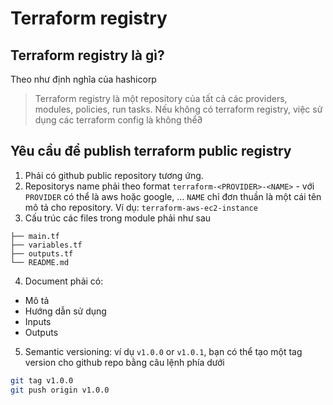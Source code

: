 # Terraform registry

## Terraform registry là gì?

Theo như định nghĩa của hashicorp

> Terraform registry là một repository của tất cả các providers, modules, policies, run tasks. Nếu không có terraform registry, việc sử dụng các terraform config là không thể∂

## Yêu cầu để publish terraform public registry

1. Phải có github public repository tương ứng.
2. Repositorys name phải theo format `terraform-<PROVIDER>-<NAME>` - với `PROVIDER` có thể là aws hoặc google, ... `NAME` chỉ đơn thuần là một cái tên mô tả cho repository. Ví dụ: `terraform-aws-ec2-instance`
3. Cấu trúc các files trong module phải như sau

```text
├── main.tf
├── variables.tf
├── outputs.tf
└── README.md
```

4. Document phải có:

- Mô tả
- Hướng dẫn sử dụng
- Inputs
- Outputs

5. Semantic versioning: ví dụ `v1.0.0` or `v1.0.1`, bạn có thể tạo một tag version cho github repo bằng câu lệnh phía dưới

```sh
git tag v1.0.0
git push origin v1.0.0
```
